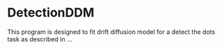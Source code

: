 # DetectionDDM
This program is designed to fit drift diffusion model for a detect the dots task as described in ...

